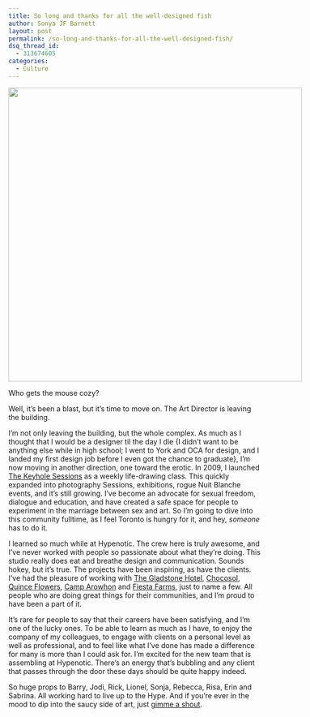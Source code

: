 ```yaml
---
title: So long and thanks for all the well-designed fish
author: Sonya JF Barnett
layout: post
permalink: /so-long-and-thanks-for-all-the-well-designed-fish/
dsq_thread_id:
  - 313674605
categories:
  - Culture
---
```

<div id="attachment_5364" style="width: 590px" class="wp-caption aligncenter">
  <img class="size-medium wp-image-5364" title="photo(10)" src="http://hypenotic.com/wordpress/wp-content/uploads/2011/05/photo10-580x580.jpg" alt="" width="580" height="580" /><p class="wp-caption-text">
    Who gets the mouse cozy?
  </p>
</div>

Well, it&#8217;s been a blast, but it&#8217;s time to move on. The Art Director is leaving the building.

I&#8217;m not only leaving the building, but the whole complex. As much as I thought that I would be a designer til the day I die {I didn&#8217;t want to be anything else while in high school; I went to York and OCA for design, and I landed my first design job before I even got the chance to graduate}, I&#8217;m now moving in another direction, one toward the erotic. In 2009, I launched [The Keyhole Sessions][1] as a weekly life-drawing class. This quickly expanded into photography Sessions, exhibitions, rogue Nuit Blanche events, and it&#8217;s still growing. I&#8217;ve become an advocate for sexual freedom, dialogue and education, and have created a safe space for people to experiment in the marriage between sex and art. So I&#8217;m going to dive into this community fulltime, as I feel Toronto is hungry for it, and hey, *someone* has to do it.

I learned so much while at Hypenotic. The crew here is truly awesome, and I&#8217;ve never worked with people so passionate about what they&#8217;re doing. This studio really does eat and breathe design and communication. Sounds hokey, but it&#8217;s true. The projects have been inspiring, as have the clients. I&#8217;ve had the pleasure of working with [The Gladstone Hotel][2], [Chocosol][3], [Quince Flowers][4], [Camp Arowhon][5] and [Fiesta Farms][6], just to name a few. All people who are doing great things for their communities, and I&#8217;m proud to have been a part of it.

It&#8217;s rare for people to say that their careers have been satisfying, and I&#8217;m one of the lucky ones. To be able to learn as much as I have, to enjoy the company of my colleagues, to engage with clients on a personal level as well as professional, and to feel like what I&#8217;ve done has made a difference for many is more than I could ask for. I&#8217;m excited for the new team that is assembling at Hypenotic. There&#8217;s an energy that&#8217;s bubbling and any client that passes through the door these days should be quite happy indeed.

So huge props to Barry, Jodi, Rick, Lionel, Sonja, Rebecca, Risa, Erin and Sabrina. All working hard to live up to the Hype. And if you&#8217;re ever in the mood to dip into the saucy side of art, just [gimme a shout][7].

 [1]: http://thekeyholesessions.com
 [2]: http://www.gladstonehotel.com
 [3]: http://chocosol.posterous.com/
 [4]: http://quinceflowers.com
 [5]: http://camparowhon.com
 [6]: http://fiestafarms.ca
 [7]: mailto:peekthrough@thekeyholesessions.com